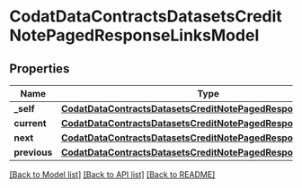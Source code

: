 # CodatDataContractsDatasetsCreditNotePagedResponseLinksModel

## Properties
Name | Type | Description | Notes
------------ | ------------- | ------------- | -------------
**_self** | [**CodatDataContractsDatasetsCreditNotePagedResponseHrefModel**](CodatDataContractsDatasetsCreditNotePagedResponseHrefModel.md) |  | [optional] 
**current** | [**CodatDataContractsDatasetsCreditNotePagedResponseHrefModel**](CodatDataContractsDatasetsCreditNotePagedResponseHrefModel.md) |  | [optional] 
**next** | [**CodatDataContractsDatasetsCreditNotePagedResponseHrefModel**](CodatDataContractsDatasetsCreditNotePagedResponseHrefModel.md) |  | [optional] 
**previous** | [**CodatDataContractsDatasetsCreditNotePagedResponseHrefModel**](CodatDataContractsDatasetsCreditNotePagedResponseHrefModel.md) |  | [optional] 

[[Back to Model list]](../README.md#documentation-for-models) [[Back to API list]](../README.md#documentation-for-api-endpoints) [[Back to README]](../README.md)

